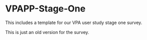 # VPAPP-Stage-One
This includes a template for our VPA user study stage one survey.

This is just an old version for the survey.
